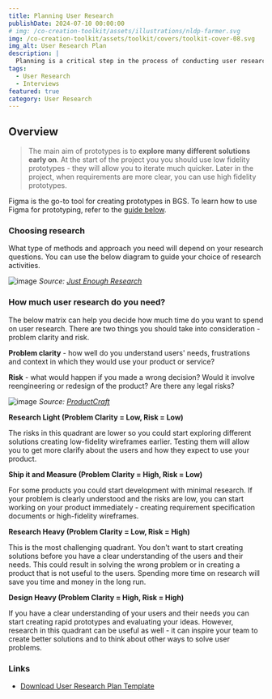 ```yaml
---
title: Planning User Research
publishDate: 2024-07-10 00:00:00
# img: /co-creation-toolkit/assets/illustrations/nldp-farmer.svg
img: /co-creation-toolkit/assets/toolkit/covers/toolkit-cover-08.svg
img_alt: User Research Plan
description: |
  Planning is a critical step in the process of conducting user research. You can use the below template to help you plan your research.
tags:
  - User Research
  - Interviews
featured: true
category: User Research
---
```


## Overview

> The main aim of prototypes is to **explore many different solutions early on**. At the start of the project you you should use low fidelity prototypes - they will allow you to iterate much quicker. Later in the project, when requirements are more clear, you can use high fidelity prototypes.

Figma is the go-to tool for creating prototypes in BGS. To learn how to use Figma for prototyping, refer to the [guide below](#creating-your-first-prototype).

### Choosing research 

What type of methods and approach you need will depend on your research questions. You can use the below diagram to guide your choice of research activities.

![image](/co-creation-toolkit/assets/toolkit/user-research/methods-diagram.png)
*Source: [Just Enough Research](https://abookapart.com/products/just-enough-research)*


### How much user research do you need?

The below matrix can help you decide how much time do you want to spend on user research. There are two things you should take into consideration - problem clarity and risk.

**Problem clarity** - how well do you understand users' needs, frustrations and context in which they would use your product or service?

**Risk** - what would happen if you made a wrong decision? Would it involve reengineering or redesign of the product? Are there any legal risks?

![image](/co-creation-toolkit/assets/toolkit/user-research/ProductCraft_2021_Chart_Risk-Clarity-02.png)
*Source: [ProductCraft](https://productcraft.com/best-practices/a-tried-and-true-framework-for-prioritizing-user-research/)*


**Research Light (Problem Clarity = Low, Risk = Low)**

The risks in this quadrant are lower so you could start exploring different solutions creating low-fidelity wireframes earlier. Testing them will allow you to get more clarify about the users and how they expect to use your product.

**Ship it and Measure (Problem Clarity = High, Risk = Low)**

For some products you could start development with minimal research. If your problem is clearly understood and the risks are low, you can start working on your product immediately - creating requirement specification documents or high-fidelity wireframes.

**Research Heavy (Problem Clarity = Low, Risk = High)**

This is the most challenging quadrant. You don't want to start creating solutions before you have a clear understanding of the users and their needs. This could result in solving the wrong problem or in creating a product that is not useful to the users. Spending more time on research will save you time and money in the long run.

**Design Heavy (Problem Clarity = High, Risk = High)**

If you have a clear understanding of your users and their needs you can start creating rapid prototypes and evaluating your ideas. However, research in this quadrant can be useful as well - it can inspire your team to create better solutions and to think about other ways to solve user problems.

### Links

* [Download User Research Plan Template](/co-creation-toolkit/assets/toolkit/user-research/user-research-plan-template.docx)
